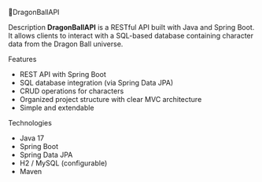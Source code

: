 🐉DragonBallAPI

Description
**DragonBallAPI** is a RESTful API built with Java and Spring Boot. 
It allows clients to interact with a SQL-based database containing character data from the Dragon Ball universe.

Features
- REST API with Spring Boot
- SQL database integration (via Spring Data JPA)
- CRUD operations for characters
- Organized project structure with clear MVC architecture
- Simple and extendable

Technologies
- Java 17
- Spring Boot
- Spring Data JPA
- H2 / MySQL (configurable)
- Maven


